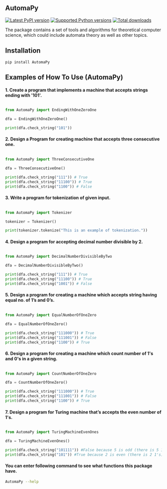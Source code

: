 ## AutomaPy

[![Latest PyPI version](https://img.shields.io/pypi/v/AutomaPy.svg)](https://pypi.python.org/pypi/AutomaPy/)
[![Supported Python versions](https://img.shields.io/pypi/pyversions/AutomaPy.svg)](https://pypi.python.org/pypi/AutomaPy/)
[![Total downloads](https://pepy.tech/badge/AutomaPy)](https://pepy.tech/project/AutomaPy)

The package contains a set of tools and algorithms for theoretical computer science, which could include automata theory as well as other topics.

## Installation

    pip install AutomaPy

## Examples of How To Use (AutomaPy)

#### 1. Create a program that implements a machine that accepts strings ending with '101'.

```py

from AutomaPy import EndingWithOneZeroOne

dfa = EndingWithOneZeroOne()

print(dfa.check_string("101"))

```

#### 2. Design a Program for creating machine that accepts three consecutive one.

```py

from AutomaPy import ThreeConsecutiveOne

dfa = ThreeConsecutiveOne()

print(dfa.check_string("111")) # True
print(dfa.check_string("11100")) # True
print(dfa.check_string("1100")) # False

```

#### 3. Write a program for tokenization of given input.

```py

from AutomaPy import Tokenizer

tokenizer = Tokenizer()

print(tokenizer.tokenize("This is an example of tokenization."))

```

#### 4. Design a program for accepting decimal number divisible by 2.

```py

from AutomaPy import DecimalNumberDivisibleByTwo

dfa = DecimalNumberDivisibleByTwo()

print(dfa.check_string("111")) # True
print(dfa.check_string("11100")) # True
print(dfa.check_string("1001")) # False

```

#### 5. Design a program for creating a machine which accepts string having equal no. of 1’s and 0’s.

```py

from AutomaPy import EqualNumberOfOneZero

dfa = EqualNumberOfOneZero()

print(dfa.check_string("111000")) # True
print(dfa.check_string("111001")) # False
print(dfa.check_string("1100")) # True

```

#### 6. Design a program for creating a machine which count number of 1's and 0's in a given string.

```py

from AutomaPy import CountNumberOfOneZero

dfa = CountNumberOfOneZero()

print(dfa.check_string("111000")) # True
print(dfa.check_string("111001")) # False
print(dfa.check_string("1100")) # True

```

#### 7. Design a program for Turing machine that’s accepts the even number of 1's.

```py

from AutomaPy import TuringMachineEvenOnes

dfa = TuringMachineEvenOnes()

print(dfa.check_string("101111")) #False because 5 is odd (there is 5 1's)
print(dfa.check_string("101")) #True because 2 is even (there is 2 1's)

```

#### You can enter following command to see what functions this package have.

```bash
AutomaPy --help
```
